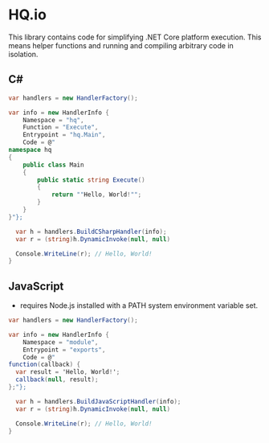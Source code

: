 HQ.io
==============

This library contains code for simplifying .NET Core platform execution. 
This means helper functions and running and compiling arbitrary code in isolation.


C#
--

```csharp
var handlers = new HandlerFactory();

var info = new HandlerInfo {
	Namespace = "hq",
	Function = "Execute",
	Entrypoint = "hq.Main",
	Code = @"
namespace hq
{ 
    public class Main
    { 
        public static string Execute()
        { 
            return ""Hello, World!"";
        }
    }
}"};

  var h = handlers.BuildCSharpHandler(info);
  var r = (string)h.DynamicInvoke(null, null)

  Console.WriteLine(r); // Hello, World!
}
```

JavaScript
----------
- requires Node.js installed with a PATH system environment variable set.

```csharp
var handlers = new HandlerFactory();

var info = new HandlerInfo {
	Namespace = "module",
	Entrypoint = "exports",
	Code = @"
function(callback) { 
  var result = 'Hello, World!';
  callback(null, result); 
};"};

  var h = handlers.BuildJavaScriptHandler(info);
  var r = (string)h.DynamicInvoke(null, null)

  Console.WriteLine(r); // Hello, World!
}
```